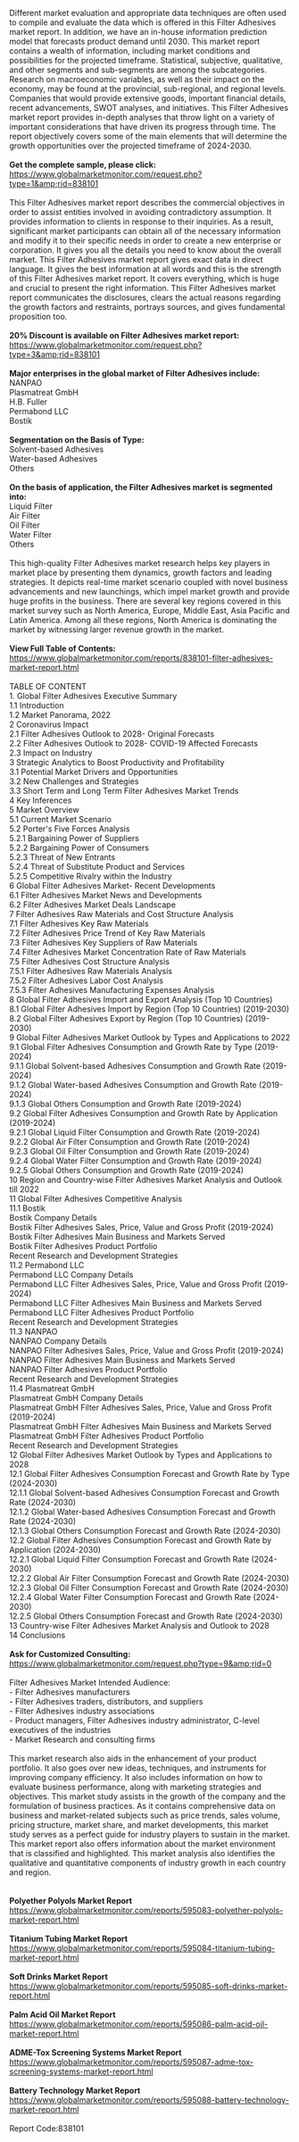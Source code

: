 Different market evaluation and appropriate data techniques are often used to compile and evaluate the data which is offered in this Filter Adhesives market report. In addition, we have an in-house information prediction model that forecasts product demand until 2030. This market report contains a wealth of information, including market conditions and possibilities for the projected timeframe. Statistical, subjective, qualitative, and other segments and sub-segments are among the subcategories. Research on macroeconomic variables, as well as their impact on the economy, may be found at the provincial, sub-regional, and regional levels. Companies that would provide extensive goods, important financial details, recent advancements, SWOT analyses, and initiatives. This Filter Adhesives market report provides in-depth analyses that throw light on a variety of important considerations that have driven its progress through time. The report objectively covers some of the main elements that will determine the growth opportunities over the projected timeframe of 2024-2030.<br /><br /><strong>Get the complete sample, please click:</strong><br /><a href="https://www.globalmarketmonitor.com/request.php?type=1&amp;rid=838101">https://www.globalmarketmonitor.com/request.php?type=1&amp;rid=838101</a><br /><br />This Filter Adhesives market report describes the commercial objectives in order to assist entities involved in avoiding contradictory assumption. It provides information to clients in response to their inquiries. As a result, significant market participants can obtain all of the necessary information and modify it to their specific needs in order to create a new enterprise or corporation. It gives you all the details you need to know about the overall market. This Filter Adhesives market report gives exact data in direct language. It gives the best information at all words and this is the strength of this Filter Adhesives market report. It covers everything, which is huge and crucial to present the right information. This Filter Adhesives market report communicates the disclosures, clears the actual reasons regarding the growth factors and restraints, portrays sources, and gives fundamental proposition too.<br /><br /><strong>20% Discount is available on Filter Adhesives market report:</strong><br /><a href="https://www.globalmarketmonitor.com/request.php?type=3&amp;rid=838101">https://www.globalmarketmonitor.com/request.php?type=3&amp;rid=838101</a><br /><br /><strong>Major enterprises in the global market of Filter Adhesives include:</strong><br /> NANPAO <br />Plasmatreat GmbH <br />H.B. Fuller <br />Permabond LLC <br />Bostik <br /><br /><strong>Segmentation on the Basis of Type:</strong><br />Solvent-based Adhesives <br />Water-based Adhesives <br />Others <br /><br /><strong>On the basis of application, the Filter Adhesives market is segmented into:</strong><br />Liquid Filter <br />Air Filter <br />Oil Filter <br />Water Filter <br />Others <br /><br />This high-quality Filter Adhesives market research helps key players in market place by presenting them dynamics, growth factors and leading strategies. It depicts real-time market scenario coupled with novel business advancements and new launchings, which impel market growth and provide huge profits in the business. There are several key regions covered in this market survey such as North America, Europe, Middle East, Asia Pacific and Latin America. Among all these regions, North America is dominating the market by witnessing larger revenue growth in the market.  <br /><br /><strong>View Full Table of Contents:</strong><br /><a href="https://www.globalmarketmonitor.com/reports/838101-filter-adhesives-market-report.html">https://www.globalmarketmonitor.com/reports/838101-filter-adhesives-market-report.html</a><br /><br />TABLE OF CONTENT<br />1. Global Filter Adhesives Executive Summary<br />1.1 Introduction<br />1.2 Market Panorama, 2022<br />2 Coronavirus Impact<br />2.1 Filter Adhesives Outlook to 2028- Original Forecasts<br />2.2 Filter Adhesives Outlook to 2028- COVID-19 Affected Forecasts<br />2.3 Impact on Industry<br />3 Strategic Analytics to Boost Productivity and Profitability<br />3.1 Potential Market Drivers and Opportunities<br />3.2 New Challenges and Strategies<br />3.3 Short Term and Long Term Filter Adhesives Market Trends<br />4 Key Inferences<br />5 Market Overview<br />5.1 Current Market Scenario<br />5.2 Porter's Five Forces Analysis<br />5.2.1 Bargaining Power of Suppliers<br />5.2.2 Bargaining Power of Consumers<br />5.2.3 Threat of New Entrants<br />5.2.4 Threat of Substitute Product and Services<br />5.2.5 Competitive Rivalry within the Industry<br />6 Global Filter Adhesives Market- Recent Developments<br />6.1 Filter Adhesives Market News and Developments<br />6.2 Filter Adhesives Market Deals Landscape<br />7 Filter Adhesives Raw Materials and Cost Structure Analysis<br />7.1 Filter Adhesives Key Raw Materials<br />7.2 Filter Adhesives Price Trend of Key Raw Materials<br />7.3 Filter Adhesives Key Suppliers of Raw Materials<br />7.4 Filter Adhesives Market Concentration Rate of Raw Materials<br />7.5 Filter Adhesives Cost Structure Analysis<br />7.5.1 Filter Adhesives Raw Materials Analysis<br />7.5.2 Filter Adhesives Labor Cost Analysis<br />7.5.3 Filter Adhesives Manufacturing Expenses Analysis<br />8 Global Filter Adhesives Import and Export Analysis (Top 10 Countries)<br />8.1 Global Filter Adhesives Import by Region (Top 10 Countries) (2019-2030)<br />8.2 Global Filter Adhesives Export by Region (Top 10 Countries) (2019-2030)<br />9 Global Filter Adhesives Market Outlook by Types and Applications to 2022<br />9.1 Global Filter Adhesives Consumption and Growth Rate by Type (2019-2024)<br />9.1.1 Global Solvent-based Adhesives Consumption and Growth Rate (2019-2024)<br />9.1.2 Global Water-based Adhesives Consumption and Growth Rate (2019-2024)<br />9.1.3 Global Others Consumption and Growth Rate (2019-2024)<br />9.2 Global Filter Adhesives Consumption and Growth Rate by Application (2019-2024)<br />9.2.1  Global Liquid Filter Consumption and Growth Rate (2019-2024)<br />9.2.2  Global Air Filter Consumption and Growth Rate (2019-2024)<br />9.2.3  Global Oil Filter Consumption and Growth Rate (2019-2024)<br />9.2.4  Global Water Filter Consumption and Growth Rate (2019-2024)<br />9.2.5  Global Others Consumption and Growth Rate (2019-2024)<br />10 Region and Country-wise Filter Adhesives Market Analysis and Outlook till 2022<br />11 Global Filter Adhesives Competitive Analysis<br />11.1 Bostik<br />Bostik Company Details<br />Bostik Filter Adhesives Sales, Price, Value and Gross Profit (2019-2024)<br />Bostik Filter Adhesives Main Business and Markets Served<br />Bostik Filter Adhesives Product Portfolio<br />Recent Research and Development Strategies<br />11.2 Permabond LLC<br />Permabond LLC Company Details<br />Permabond LLC Filter Adhesives Sales, Price, Value and Gross Profit (2019-2024)<br />Permabond LLC Filter Adhesives Main Business and Markets Served<br />Permabond LLC Filter Adhesives Product Portfolio<br />Recent Research and Development Strategies<br />11.3 NANPAO<br />NANPAO Company Details<br />NANPAO Filter Adhesives Sales, Price, Value and Gross Profit (2019-2024)<br />NANPAO Filter Adhesives Main Business and Markets Served<br />NANPAO Filter Adhesives Product Portfolio<br />Recent Research and Development Strategies<br />11.4 Plasmatreat GmbH<br />Plasmatreat GmbH Company Details<br />Plasmatreat GmbH Filter Adhesives Sales, Price, Value and Gross Profit (2019-2024)<br />Plasmatreat GmbH Filter Adhesives Main Business and Markets Served<br />Plasmatreat GmbH Filter Adhesives Product Portfolio<br />Recent Research and Development Strategies<br />12 Global Filter Adhesives Market Outlook by Types and Applications to 2028<br />12.1 Global Filter Adhesives Consumption Forecast and Growth Rate by Type (2024-2030)<br />12.1.1 Global Solvent-based Adhesives Consumption Forecast and Growth Rate (2024-2030)<br />12.1.2 Global Water-based Adhesives Consumption Forecast and Growth Rate (2024-2030)<br />12.1.3 Global Others Consumption Forecast and Growth Rate (2024-2030)<br />12.2 Global Filter Adhesives Consumption Forecast and Growth Rate by Application (2024-2030)<br />12.2.1 Global Liquid Filter Consumption Forecast and Growth Rate (2024-2030)<br />12.2.2 Global Air Filter Consumption Forecast and Growth Rate (2024-2030)<br />12.2.3 Global Oil Filter Consumption Forecast and Growth Rate (2024-2030)<br />12.2.4 Global Water Filter Consumption Forecast and Growth Rate (2024-2030)<br />12.2.5 Global Others Consumption Forecast and Growth Rate (2024-2030)<br />13 Country-wise Filter Adhesives Market Analysis and Outlook to 2028<br />14 Conclusions<br /><br /><strong>Ask for Customized Consulting:</strong><br /><a href="https://www.globalmarketmonitor.com/request.php?type=9&amp;rid=0">https://www.globalmarketmonitor.com/request.php?type=9&amp;rid=0</a><br /><br />Filter Adhesives Market Intended Audience:<br />- Filter Adhesives manufacturers<br />- Filter Adhesives traders, distributors, and suppliers<br />- Filter Adhesives industry associations<br />- Product managers, Filter Adhesives industry administrator, C-level executives of the industries<br />- Market Research and consulting firms<br /><br />This market research also aids in the enhancement of your product portfolio. It also goes over new ideas, techniques, and instruments for improving company efficiency. It also includes information on how to evaluate business performance, along with marketing strategies and objectives. This market study assists in the growth of the company and the formulation of business practices. As it contains comprehensive data on business and market-related subjects such as price trends, sales volume, pricing structure, market share, and market developments, this market study serves as a perfect guide for industry players to sustain in the market. This market report also offers information about the market environment that is classified and highlighted. This market analysis also identifies the qualitative and quantitative components of industry growth in each country and region.<br /><br /><strong><br /></strong><strong>Polyether Polyols Market Report</strong><br /><a href="https://www.globalmarketmonitor.com/reports/595083-polyether-polyols-market-report.html">https://www.globalmarketmonitor.com/reports/595083-polyether-polyols-market-report.html</a><br /><br /><strong>Titanium Tubing Market Report</strong><br /><a href="https://www.globalmarketmonitor.com/reports/595084-titanium-tubing-market-report.html">https://www.globalmarketmonitor.com/reports/595084-titanium-tubing-market-report.html</a><br /><br /><strong>Soft Drinks Market Report</strong><br /><a href="https://www.globalmarketmonitor.com/reports/595085-soft-drinks-market-report.html">https://www.globalmarketmonitor.com/reports/595085-soft-drinks-market-report.html</a><br /><br /><strong>Palm Acid Oil Market Report</strong><br /><a href="https://www.globalmarketmonitor.com/reports/595086-palm-acid-oil-market-report.html">https://www.globalmarketmonitor.com/reports/595086-palm-acid-oil-market-report.html</a><br /><br /><strong>ADME-Tox Screening Systems Market Report</strong><br /><a href="https://www.globalmarketmonitor.com/reports/595087-adme-tox-screening-systems-market-report.html">https://www.globalmarketmonitor.com/reports/595087-adme-tox-screening-systems-market-report.html</a><br /><br /><strong>Battery Technology Market Report</strong><br /><a href="https://www.globalmarketmonitor.com/reports/595088-battery-technology-market-report.html">https://www.globalmarketmonitor.com/reports/595088-battery-technology-market-report.html</a><br /><br />Report Code:838101</p>
